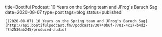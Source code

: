 
title=Bootiful Podcast: 10 Years on the Spring team and JFrog's Baruch Sag
date=2020-08-07
type=post
tags=blog
status=published
~~~~~~
[(2020-08-07) 10 Years on the Spring team and JFrog's Baruch Sag](http://api.bootifulpodcast.fm//podcasts/30740b6f-7781-4c17-b4d2-f7a2536ab245/produced-audio) 
            